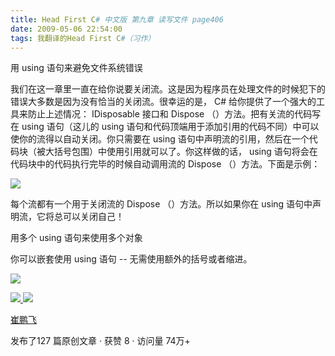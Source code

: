 ```yaml
---
title: Head First C# 中文版 第九章 读写文件 page406
date: 2009-05-06 22:54:00
tags: 我翻译的Head First C#（习作）
---
```

用  using  语句来避免文件系统错误

  

我们在这一章里一直在给你说要关闭流。这是因为程序员在处理文件的时候犯下的错误大多数是因为没有恰当的关闭流。很幸运的是，  C#
给你提供了一个强大的工具来防止上述情况：  IDisposable  接口和  Dispose  （）方法。把有关流的代码写在  using  语句（这儿的
using  语句和代码顶端用于添加引用的代码不同）中可以使你的流得以自动关闭。你只需要在  using
语句中声明流的引用，然后在一个代码块（被大括号包围）中使用引用就可以了。你这样做的话，  using  语句将会在代码块中的代码执行完毕的时候自动调用流的
Dispose  （）方法。下面是示例：

  

![](https://p-blog.csdn.net/images/p_blog_csdn_net/cuipengfei1/EntryImages/20090506/2009-05-06_22-40-07.jpg)

每个流都有一个用于关闭流的  Dispose  （）方法。所以如果你在  using  语句中声明流，它将总可以关闭自己！

用多个  using  语句来使用多个对象

  

你可以嵌套使用  using  语句  \--  无需使用额外的括号或者缩进。

  

![](https://p-blog.csdn.net/images/p_blog_csdn_net/cuipengfei1/EntryImages/20090506/2009-05-06_22-51-44.jpg)



[ ![](https://profile.csdnimg.cn/5/2/5/3_cuipengfei1)
![](https://g.csdnimg.cn/static/user-reg-year/1x/11.png)
](https://blog.csdn.net/cuipengfei1)

[ 崔鹏飞 ](https://blog.csdn.net/cuipengfei1)

发布了127 篇原创文章  ·  获赞 8  ·  访问量 74万+

